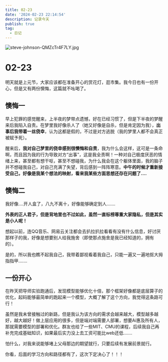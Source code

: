 ```yaml
---
title: 02-23
date: '2024-02-23 22:14:54'
description: 记录今天
publish: true
tag:
  - 日记
---
```

![steve-johnson-QMZcTr4F7LY.jpg](../../images/81dcfb130eac5fd4ec431f94d8f9c4d5.jpeg)

# 02-23

明天就是上元节，大家应该都在准备开心的赏花灯，逛市集。我今日也有一份开心，但是又有两份懊悔，这篇就不吆喝了。

## 懊悔一

早上犯罪的感觉醒来，上半夜的梦带点遗憾，好在已经习惯了，但是下半夜的梦醒来后我陷入自责。在梦里我好像杀人了（她又好像是自杀，但是肯定因为我），**出事后我带着一丝侥幸**，认为这都是假的，不过是对方逃脱（我的梦里人都不会真正被赋予死）。

醒来后，**我对自己梦里的侥幸感到很懊悔和自责**，我为什么会这样，这可是一条命啊，而且因为我的行为导致对方“出事”，这是我全责啊！一种对自己极度厌恶的情绪上来，甚至都有想干呕，甚至不想碰我，为什么我会在这个躯体里面，我的脑子并不想碰我自己，对自己充满了失望，背后感到一阵阵寒意。**中午的时候才重新接受自己，好像是我某个想法的映射，看来我某些方面思想还存在问题了....**


## 懊悔二
我好像....开人盒了，八九不离十，好像能够确定到人.......

**外表的正人君子，但是背地里也不过如此，虽然一直标榜尊重大家隐私，但是其实是小人呢！**

想起以前，连QQ音乐、网易云关注都会去扒拉扒拉看看有没有什么信息，好讨厌那样子的我，好像是想要别人给我施舍（即使那点施舍是我已经知道的，拥有的）。

是的，所以我也瞧不起我自己，我带着鄙视看着我自己，只能一遍又一遍地抠大拇指指甲.......


## 一份开心

在昨天把导师实验跑通后，发现模型能够优化十倍，那个框架好像都是底层算子的优化，起码能够最简单的跑起来一个模型，大概了解了这个方向，我觉得这条路可行！

虽然是我未曾接触过的新路，但是我认为该方向的需求会越来越大，模型越多越好，越大越好！做上层应用的很多，但是端对端需要人部署，想要Ai惠及所有人，那就需要模型的部署和优化。群友也给了一些MIT、CMU的课程，后续我自己再补充完成基础知识，如果最后实力没上去工资可能比web还低....... 

怕什么，对我来说能够堵上父母那边的期望就行，只要后续有发展前景就行。

你看，后面的学习方向和路径都有了，这次下定决心了！！！




